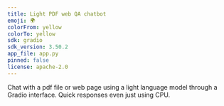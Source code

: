 ```yaml
---
title: Light PDF web QA chatbot
emoji: 🌍
colorFrom: yellow
colorTo: yellow
sdk: gradio
sdk_version: 3.50.2
app_file: app.py
pinned: false
license: apache-2.0
---
```


Chat with a pdf file or web page using a light language model through a Gradio interface. Quick responses even just using CPU.
